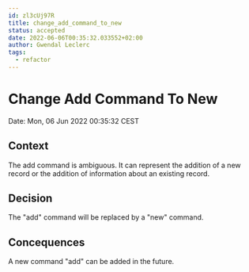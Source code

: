 ```yaml
---
id: zl3cUj97R
title: change_add_command_to_new
status: accepted
date: 2022-06-06T00:35:32.033552+02:00
author: Gwendal Leclerc
tags:
  - refactor
---
```


# Change Add Command To New

Date: Mon, 06 Jun 2022 00:35:32 CEST

## Context

The add command is ambiguous. It can represent the addition of a new record or the addition of information about an existing record.

## Decision

The "add" command will be replaced by a "new" command.

## Concequences

A new command "add" can be added in the future.
